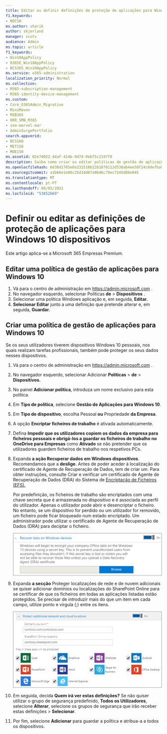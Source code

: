 ```yaml
---
title: Editar ou definir definições de proteção de aplicações para Windows 10 dispositivos
f1.keywords:
- NOCSH
ms.author: sharik
author: skjerland
manager: scotv
audience: Admin
ms.topic: article
f1_keywords:
- Win10AppPolicy
- O365E_Win10AppPolicy
- BCS365_Win10AppPolicy
ms.service: o365-administration
localization_priority: Normal
ms.collection:
- M365-subscription-management
- M365-identity-device-management
ms.custom:
- Core_O365Admin_Migration
- MiniMaven
- MSB365
- OKR_SMB_M365
- seo-marvel-mar
- AdminSurgePortfolio
search.appverid:
- BCS160
- MET150
- MOE150
ms.assetid: 02e74022-44af-414b-9d74-0ebf5c2197f0
description: Saiba como criar ou editar políticas de gestão de aplicações e proteger os ficheiros de trabalho nos dispositivos Windows 10 utilizadores.
ms.openlocfilehash: 6d38d1765e0a331516b2261870112d530ab4ee50f24c6defba95964ea4d9dcfa
ms.sourcegitcommit: a1b66e1e80c25d14d67a9b46c79ec7245d88e045
ms.translationtype: MT
ms.contentlocale: pt-PT
ms.lasthandoff: 08/05/2021
ms.locfileid: "53852669"
---
```

# <a name="set-or-edit-application-protection-settings-for-windows-10-devices"></a>Definir ou editar as definições de proteção de aplicações para Windows 10 dispositivos

Este artigo aplica-se a Microsoft 365 Empresas Premium.

## <a name="edit-an-app-management-policy-for-windows-10"></a>Editar uma política de gestão de aplicações para Windows 10

1. Vá para o centro de administração em <a href="https://go.microsoft.com/fwlink/p/?linkid=837890" target="_blank">https://admin.microsoft.com</a> .     
2. No navegador esquerdo, selecionar Políticas **de** \> **Dispositivos** .
1. Selecionar uma política Windows aplicação e, em seguida, **Editar.**
1. **Selecionar Editar** junto a uma definição que pretende alterar e, em seguida, **Guardar.**

## <a name="create-an-app-management-policy-for-windows-10"></a>Criar uma política de gestão de aplicações para Windows 10

Se os seus utilizadores tiverem dispositivos Windows 10 pessoais, nos quais realizam tarefas profissionais, também pode proteger os seus dados nesses dispositivos.
  
1. Vá para o centro de administração em <a href="https://go.microsoft.com/fwlink/p/?linkid=837890" target="_blank">https://admin.microsoft.com</a> . 
2. No navegador esquerdo, selecionar Adicionar **Políticas** \> **de** \> **Dispositivos.**
3. No painel **Adicionar política**, introduza um nome exclusivo para esta política. 
4. Em **Tipo de política**, selecione **Gestão de Aplicações para Windows 10**.
5. Em **Tipo de dispositivo**, escolha Pessoal **ou** Propriedade **da Empresa**.
6. A opção **Encriptar ficheiros de trabalho** é ativada automaticamente. 
7. Defina **Impedir que os utilizadores copiem os dados da empresa para ficheiros pessoais e obrigá-los a guardar os ficheiros de trabalho no OneDrive para Empresas** como **Ativado** se não pretender que os utilizadores guardem ficheiros de trabalho nos respetivos PCs. 
9. Expanda **a ação Recuperar dados em Windows dispositivos**. Recomendamos que a **deslige.**
    Antes de poder aceder à localização do certificado de Agente de Recuperação de Dados, tem de criar um. Para obter instruções, consulte Criar e verificar um certificado de Agente de Recuperação de Dados (DRA) do Sistema de [Encriptação de Ficheiros (EFS).](/windows/security/information-protection/windows-information-protection/create-and-verify-an-efs-dra-certificate)
    
    Por predefinição, os ficheiros de trabalho são encriptados com uma chave secreta que é armazenada no dispositivo e é associada ao perfil do utilizador. Apenas o utilizador pode abrir e desencriptar o ficheiro. No entanto, se um dispositivo for perdido ou um utilizador for removido, um ficheiro pode ficar bloqueado num estado encriptado. Um administrador pode utilizar o certificado de Agente de Recuperação de Dados (DRA) para deciptar o ficheiro.
    
    ![Browse to Data Recovery Agent certificate.](../media/7d7d664f-b72f-4293-a3e7-d0fa7371366c.png)
  
10. Expanda **a secção** Proteger localizações de rede e de nuvem adicionais se quiser adicionar domínios ou localizações do SharePoint Online para se certificar de que os ficheiros em todas as aplicações listadas estão protegidos. Se precisar de introduzir mais do que um item em cada campo, utilize ponto e vírgula (;) entre os itens.
    
    ![Expand Protect additional network and cloud locations, and enter domains or SharePoint Online sites you own.](../media/7afaa0c7-ba53-456d-8c61-312c45e09625.png)
  
11. Em seguida, decida **Quem irá ver estas definições?** Se não quiser utilizar o grupo de segurança predefinido, **Todos os Utilizadores**, selecione **Alterar**, selecione os grupos de segurança que irão receber estas definições \> **Selecionar**.
12. Por fim, selecione **Adicionar** para guardar a política e atribua-a a todos os dispositivos.